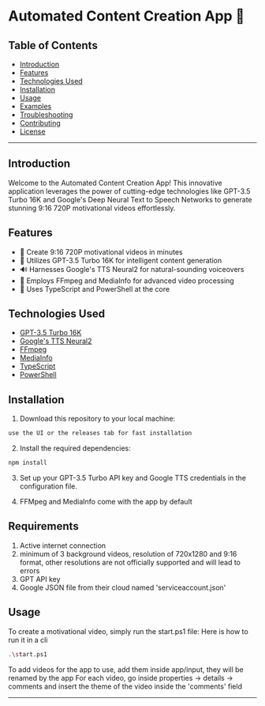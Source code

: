 # Automated Content Creation App 🚀

## Table of Contents

- [Introduction](#introduction)
- [Features](#features)
- [Technologies Used](#technologies-used)
- [Installation](#installation)
- [Usage](#usage)
- [Examples](#examples)
- [Troubleshooting](#troubleshooting)
- [Contributing](#contributing)
- [License](#license)

---

## Introduction

Welcome to the Automated Content Creation App! This innovative application leverages the power of cutting-edge technologies like GPT-3.5 Turbo 16K and Google's Deep Neural Text to Speech Networks to generate stunning 9:16 720P motivational videos effortlessly.

## Features

- 🎥 Create 9:16 720P motivational videos in minutes
- 🤖 Utilizes GPT-3.5 Turbo 16K for intelligent content generation
- 🔊 Harnesses Google's TTS Neural2 for natural-sounding voiceovers
- 🧰 Employs FFmpeg and MediaInfo for advanced video processing
- 💼 Uses TypeScript and PowerShell at the core

## Technologies Used

- [GPT-3.5 Turbo 16K](https://openai.com/)
- [Google's TTS Neural2](https://cloud.google.com/text-to-speech)
- [FFmpeg](https://ffmpeg.org/)
- [MediaInfo](https://mediaarea.net/en/MediaInfo)
- [TypeScript](https://www.typescriptlang.org/)
- [PowerShell](https://docs.microsoft.com/en-us/powershell/)

## Installation

1. Download this repository to your local machine:

```bash
use the UI or the releases tab for fast installation
```

2. Install the required dependencies:

```bash
npm install
```

3. Set up your GPT-3.5 Turbo API key and Google TTS credentials in the configuration file.

4. FFMpeg and MediaInfo come with the app by default

## Requirements
1. Active internet connection
2. minimum of 3 background videos, resolution of 720x1280 and 9:16 format, other resolutions are not officially supported and will lead to errors
3. GPT API key
4. Google JSON file from their cloud named 'serviceaccount.json'

## Usage

To create a motivational video, simply run the start.ps1 file:
Here is how to run it in a cli

```bash
.\start.ps1
```

To add videos for the app to use, add them inside app/input, they will be renamed by the app
For each video, go inside properties -> details -> comments and insert the theme of the video inside the 'comments' field


---

